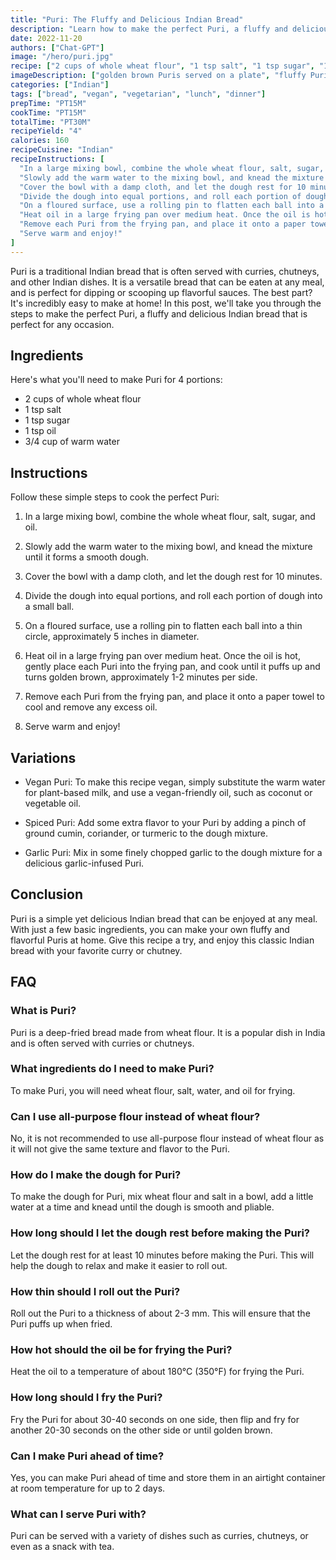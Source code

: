 ```yaml
---
title: "Puri: The Fluffy and Delicious Indian Bread"
description: "Learn how to make the perfect Puri, a fluffy and delicious Indian bread that is perfect for any occasion."
date: 2022-11-20
authors: ["Chat-GPT"]
image: "/hero/puri.jpg"
recipe: ["2 cups of whole wheat flour", "1 tsp salt", "1 tsp sugar", "1 tsp oil", "3/4 cup of warm water"]
imageDescription: ["golden brown Puris served on a plate", "fluffy Puris with a crispy texture", "traditional Indian bread", "perfect for any occasion"]
categories: ["Indian"]
tags: ["bread", "vegan", "vegetarian", "lunch", "dinner"]
prepTime: "PT15M"
cookTime: "PT15M"
totalTime: "PT30M"
recipeYield: "4"
calories: 160
recipeCuisine: "Indian"
recipeInstructions: [
  "In a large mixing bowl, combine the whole wheat flour, salt, sugar, and oil.",
  "Slowly add the warm water to the mixing bowl, and knead the mixture until it forms a smooth dough.",
  "Cover the bowl with a damp cloth, and let the dough rest for 10 minutes.",
  "Divide the dough into equal portions, and roll each portion of dough into a small ball.",
  "On a floured surface, use a rolling pin to flatten each ball into a thin circle, approximately 5 inches in diameter.",
  "Heat oil in a large frying pan over medium heat. Once the oil is hot, gently place each Puri into the frying pan, and cook until it puffs up and turns golden brown, approximately 1-2 minutes per side.",
  "Remove each Puri from the frying pan, and place it onto a paper towel to cool and remove any excess oil.",
  "Serve warm and enjoy!"
]
---
```


Puri is a traditional Indian bread that is often served with curries, chutneys, and other Indian dishes. It is a versatile bread that can be eaten at any meal, and is perfect for dipping or scooping up flavorful sauces. The best part? It's incredibly easy to make at home! In this post, we'll take you through the steps to make the perfect Puri, a fluffy and delicious Indian bread that is perfect for any occasion.

## Ingredients

Here's what you'll need to make Puri for 4 portions:

- 2 cups of whole wheat flour
- 1 tsp salt
- 1 tsp sugar
- 1 tsp oil
- 3/4 cup of warm water

## Instructions

Follow these simple steps to cook the perfect Puri:

1. In a large mixing bowl, combine the whole wheat flour, salt, sugar, and oil.

2. Slowly add the warm water to the mixing bowl, and knead the mixture until it forms a smooth dough.

3. Cover the bowl with a damp cloth, and let the dough rest for 10 minutes.

4. Divide the dough into equal portions, and roll each portion of dough into a small ball.

5. On a floured surface, use a rolling pin to flatten each ball into a thin circle, approximately 5 inches in diameter.

6. Heat oil in a large frying pan over medium heat. Once the oil is hot, gently place each Puri into the frying pan, and cook until it puffs up and turns golden brown, approximately 1-2 minutes per side.

7. Remove each Puri from the frying pan, and place it onto a paper towel to cool and remove any excess oil.

8. Serve warm and enjoy!

## Variations

- Vegan Puri: To make this recipe vegan, simply substitute the warm water for plant-based milk, and use a vegan-friendly oil, such as coconut or vegetable oil.

- Spiced Puri: Add some extra flavor to your Puri by adding a pinch of ground cumin, coriander, or turmeric to the dough mixture.

- Garlic Puri: Mix in some finely chopped garlic to the dough mixture for a delicious garlic-infused Puri.

## Conclusion

Puri is a simple yet delicious Indian bread that can be enjoyed at any meal. With just a few basic ingredients, you can make your own fluffy and flavorful Puris at home. Give this recipe a try, and enjoy this classic Indian bread with your favorite curry or chutney.

## FAQ

### What is Puri?

Puri is a deep-fried bread made from wheat flour. It is a popular dish in India and is often served with curries or chutneys.

### What ingredients do I need to make Puri?

To make Puri, you will need wheat flour, salt, water, and oil for frying.

### Can I use all-purpose flour instead of wheat flour?

No, it is not recommended to use all-purpose flour instead of wheat flour as it will not give the same texture and flavor to the Puri.

### How do I make the dough for Puri?

To make the dough for Puri, mix wheat flour and salt in a bowl, add a little water at a time and knead until the dough is smooth and pliable.

### How long should I let the dough rest before making the Puri?

Let the dough rest for at least 10 minutes before making the Puri. This will help the dough to relax and make it easier to roll out.

### How thin should I roll out the Puri?

Roll out the Puri to a thickness of about 2-3 mm. This will ensure that the Puri puffs up when fried.

### How hot should the oil be for frying the Puri?

Heat the oil to a temperature of about 180°C (350°F) for frying the Puri.

### How long should I fry the Puri?

Fry the Puri for about 30-40 seconds on one side, then flip and fry for another 20-30 seconds on the other side or until golden brown.

### Can I make Puri ahead of time?

Yes, you can make Puri ahead of time and store them in an airtight container at room temperature for up to 2 days.

### What can I serve Puri with?

Puri can be served with a variety of dishes such as curries, chutneys, or even as a snack with tea.
